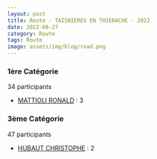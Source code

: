 ```yaml
---
layout: post
title: Route - TAISNIERES EN THIERACHE - 2022
date: 2022-08-27
category: Route
tags: Route
image: assets/img/blog/road.png
---
```


### 1ère Catégorie
34 participants
- [MATTIOLI RONALD](https://teamspecializedlille.cc/coureurs/mattiolironald) : 3

### 3ème Catégorie
47 participants
- [HUBAUT CHRISTOPHE](https://teamspecializedlille.cc/coureurs/hubautchristophe) : 2

